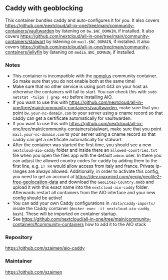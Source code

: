 ## Caddy with geoblocking
This container bundles caddy and auto-configures it for you. It also covers https://github.com/nextcloud/all-in-one/tree/main/community-containers/vaultwarden by listening on `bw.$NC_DOMAIN`, if installed. It also covers https://github.com/nextcloud/all-in-one/tree/main/community-containers/stalwart by listening on `mail.$NC_DOMAIN`, if installed. It also covers https://github.com/nextcloud/all-in-one/tree/main/community-containers/jellyfin by listening on `media.$NC_DOMAIN`, if installed.

### Notes
- This container is incompatible with the [npmplus](https://github.com/nextcloud/all-in-one/tree/main/community-containers/npmplus) community container. So make sure that you do not enable both at the same time!
- Make sure that no other service is using port 443 on your host as otherwise the containers will fail to start. You can check this with `sudo netstat -tulpn | grep 443` before installing AIO.
- If you want to use this with https://github.com/nextcloud/all-in-one/tree/main/community-containers/vaultwarden, make sure that you point `bw.your-nc-domain.com` to your server using a cname record so that caddy can get a certificate automatically for vaultwarden.
- If you want to use this with https://github.com/nextcloud/all-in-one/tree/main/community-containers/stalwart, make sure that you point `mail.your-nc-domain.com` to your server using a cname record so that caddy can get a certificate automatically for stalwart.
- After the container was started the first time, you should see a new `nextcloud-aio-caddy` folder and inside there an `allowed-countries.txt` file when you open the files app with the default `admin` user. In there you can adjust the allowed country codes for caddy by adding them to the first line, e.g. `IT FR` would allow access from italy and france. Private ip-ranges are always allowed. Additionally, in order to activate this config, you need to get an account at https://dev.maxmind.com/geoip/geolite2-free-geolocation-data and download the `GeoLite2-Country.mmdb` and upload it with this exact name into the `nextcloud-aio-caddy` folder. Afterwards restart all containers from the AIO interface and your new config should be active!
- You can add your own Caddy configurations in `/data/caddy-imports/` inside the Caddy container (`docker exec -it nextcloud-aio-caddy bash`). These will be imported on container startup.
- See https://github.com/nextcloud/all-in-one/tree/main/community-containers#community-containers how to add it to the AIO stack

### Repository
https://github.com/szaimen/aio-caddy

### Maintainer
https://github.com/szaimen
